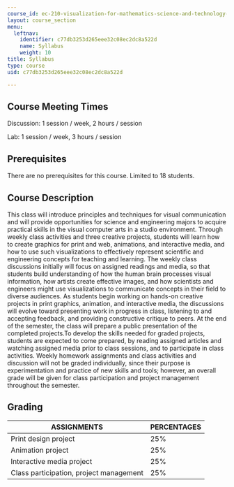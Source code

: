 ```yaml
---
course_id: ec-210-visualization-for-mathematics-science-and-technology-education-spring-2016
layout: course_section
menu:
  leftnav:
    identifier: c77db3253d265eee32c08ec2dc8a522d
    name: Syllabus
    weight: 10
title: Syllabus
type: course
uid: c77db3253d265eee32c08ec2dc8a522d

---
```


Course Meeting Times
--------------------

Discussion: 1 session / week, 2 hours / session

Lab: 1 session / week, 3 hours / session

Prerequisites
-------------

There are no prerequisites for this course. Limited to 18 students.

Course Description
------------------

This class will introduce principles and techniques for visual communication and will provide opportunities for science and engineering majors to acquire practical skills in the visual computer arts in a studio environment. Through weekly class activities and three creative projects, students will learn how to create graphics for print and web, animations, and interactive media, and how to use such visualizations to effectively represent scientific and engineering concepts for teaching and learning. The weekly class discussions initially will focus on assigned readings and media, so that students build understanding of how the human brain processes visual information, how artists create effective images, and how scientists and engineers might use visualizations to communicate concepts in their field to diverse audiences. As students begin working on hands-on creative projects in print graphics, animation, and interactive media, the discussions will evolve toward presenting work in progress in class, listening to and accepting feedback, and providing constructive critique to peers. At the end of the semester, the class will prepare a public presentation of the completed projects.To develop the skills needed for graded projects, students are expected to come prepared, by reading assigned articles and watching assigned media prior to class sessions, and to participate in class activities. Weekly homework assignments and class activities and discussion will not be graded individually, since their purpose is experimentation and practice of new skills and tools; however, an overall grade will be given for class participation and project management throughout the semester.

Grading
-------

| ASSIGNMENTS | PERCENTAGES |
| --- | --- |
| Print design project | 25% |
| Animation project | 25% |
| Interactive media project | 25% |
| Class participation, project management | 25%